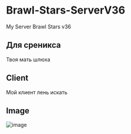 # Brawl-Stars-ServerV36
My Server Brawl Stars v36



## Для среникса ##
Твоя мать шлюха 



## Client ##
Мой клиент лень искать


## Image ##
![image](https://ibb.co/DDGGNQK)
